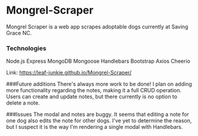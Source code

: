 # Mongrel-Scraper

Mongrel Scraper is a web app scrapes adoptable dogs currently at Saving Grace NC.

### Technologies
Node.js
Express
MongoDB
Mongoose
Handlebars
Bootstrap
Axios
Cheerio

Link: https://leaf-junkie.github.io/Mongrel-Scraper/

###Future additions
There's always more work to be done! I plan on adding more functionality regarding the notes, making it a full CRUD operation. Users can create and update notes, but there currently is no option to delete a note. 

###Issues
The modal and notes are buggy. It seems that editing a note for one dog also edits the note for other dogs. I've yet to determine the reason, but I suspect it is the way I'm rendering a single modal with Handlebars.
